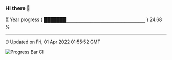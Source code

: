### Hi there 👋

⏳ Year progress { ███████▁▁▁▁▁▁▁▁▁▁▁▁▁▁▁▁▁▁▁▁▁▁▁ } 24.68 %

---

⏰ Updated on Fri, 01 Apr 2022 01:55:52 GMT

![Progress Bar CI](https://github.com/ZhaoGui/ZhaoGui/workflows/Progress%20Bar%20CI/badge.svg)
